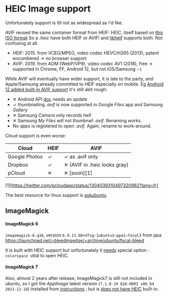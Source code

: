 # HEIC Image support

Unfortunately support is till not as widespread as I'd like.

AVIF reused the same container format from HEIF: HEIC, itself based on [this ISO format](https://en.wikipedia.org/wiki/ISO/IEC_base_media_file_format)
So a *.heic* have both HEIF or AVIF! and [libheif](https://github.com/strukturag/libheif) supports both. Not confusing at all.

* HEIF: 2015. from VCEG/MPEG, video codec HEVC/H265 (2013), patent encumbered -> no browser support
* AVIF: 2019. from AOM (WebP/VP9), video codec AV1 (2018), free -> supported in Chrome, FF, Android 12, but not iOS/Samsung :-(

While AVIF will eventually have wider support, it is late to the party, and Apple/Samsung already committed to HEIF especially on mobile.
Eg [Android 12 added built-in AVIF support](https://developer.android.com/about/versions/12/features#avif) it's still abit rough:
* ✕ Android API [doc](https://developer.android.com/reference/android/graphics/ImageFormat) needs an update
* ✓ thumbnailing *.avif* is now supported in Google *Files* app and Samsung *Gallery*
* ✕ Samsung *Camera* only records heif
* ✕ Samsung *My Files* will not thumbnail *.avif*. Renaming works.
* No apps is registered to open *.avif*. Again, rename to work-around.

Cloud support is even worse:

| Cloud         | HEIF | AVIF                         |
| ------------- | ---- | ----                         |
| Google Photos | ✓    | ✓ as .avif only              |
| Dropbox       | ✓    | ✕ (AVIF in .heic looks gray) |
| pCloud        | ✕    | ✕ [soon][1]                           |

[1][https://twitter.com/pcloudapp/status/1304039310497320962?lang=fr]

The best resource for linux support is [askubuntu](https://askubuntu.com/a/965306/220798).

## ImageMagick

#### ImageMagick 6

`imagemagick-6.q16`, version `6.9.11.60+dfsg-1ubuntu1~ppa1~focal3` from ppa https://launchpad.net/~bleedingedge/+archive/ubuntu/focal-bleed

It is built with HEIC support but unfortunately it [needs](https://github.com/ImageMagick/ImageMagick/issues/1511) special option `-colorspace sRGB` to open HEIC.


#### ImageMagick 7

Also, almost 2 years after release, ImageMagick7 is still not included in ubuntu, so I got the *AppImage* latest version (`7.1.0-19 Q16-HDRI x86_64 2021-12-18`) installed from [instructions](https://askubuntu.com/a/1309857/220798) ; 
but is [does not have HEIC](https://github.com/ImageMagick/ImageMagick/issues/4666) built-in.
